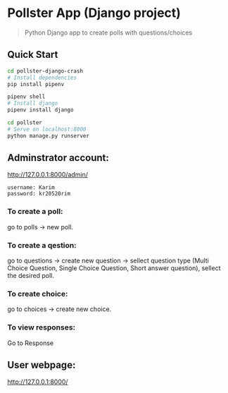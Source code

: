 # Pollster App (Django project)

> Python Django app to create polls with questions/choices

## Quick Start
``` bash
cd pollster-django-crash
# Install dependencies
pip install pipenv

pipenv shell
# Install django
pipenv install django

cd pollster
# Serve on localhost:8000
python manage.py runserver
```
## Adminstrator account:

http://127.0.0.1:8000/admin/
```
username: Karim
password: kr20520rim
```
### To create a poll: 
go to polls -> new poll. 
### To create a qestion: 
go to questions -> create new question -> sellect question type (Multi Choice Question, Single Choice Question, Short answer question), sellect the desired poll.
### To create choice: 
go to choices -> create new choice.
### To view responses: 
Go to Response

## User webpage:

http://127.0.0.1:8000/
